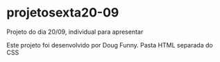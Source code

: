 # projetosexta20-09
Projeto do dia 20/09, individual para apresentar

Este projeto foi desenvolvido por Doug Funny.
Pasta HTML separada do CSS
